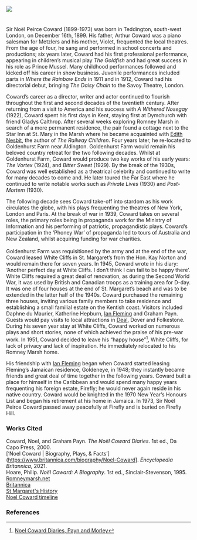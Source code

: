 <a href="https://dev.visual-essays.app"><img src="https://dev-visual-essays.netlify.app/images/ve-button.png"></a>

<param ve-config title="Noël Coward" author="Daniel Vince" layout="vtl" banner="https://upload.wikimedia.org/wikipedia/commons/8/81/St_Margaret%27s_Bay%2C_May_2021_02.jpg">

<param ve-entity eid="Q2051722" aliases="Yalding">
<param ve-entity eid="Q921173" aliases="Aldington">
<param ve-entity eid="Q2796278" aliases="Dymchurch">
<param ve-entity eid="Q1506093" aliases="Romney Marsh">
<param ve-entity eid="Q7594628" aliases="St Mary in the Marsh">
<param ve-entity eid="Q24638363" aliases="St Margaret's">
<param ve-entity eid="Q179224" aliases="Dover">
<param ve-entity eid="Q1011096" aliases="Deal">
<param ve-entity eid="Q375314" aliases="Folkestone">

#

Sir Noël Peirce Coward (1899-1973) was born in Teddington, south-west London, on December 16th, 1899. His father, Arthur Coward was a piano salesman for Metzlers and his mother, Violet, frequented the local theatres. From the age of four, he sang and performed in school concerts and productions; six years later, Coward had his first professional performance, appearing in children’s musical play _The Goldfish_ and had great success in his role as Prince Mussel. Many childhood performances followed and kicked off his career in show business. Juvenile performances included parts in _Where the Rainbow Ends_ in 1911 and in 1912, Coward had his directorial debut, bringing _The Daisy Chain_ to the Savoy Theatre, London.
<param ve-image url="https://upload.wikimedia.org/wikipedia/commons/a/ae/Noel_Coward_Allan_warren_edit_1.jpg" label="Noël Coward" attribution="Allan Warren, via Wikimedia Commons" license="CC BY-SA 3.0">

Coward’s career as a director, writer and actor continued to flourish throughout the first and second decades of the twentieth century. After returning from a visit to America and his success with _A Withered Nosegay_ (1922), Coward spent his first days in Kent, staying first at Dymchurch with friend Gladys Calthrop. After several weeks exploring Romney Marsh in search of a more permanent residence, the pair found a cottage next to the Star Inn at St. Mary in the Marsh where he became acquainted with [Edith Nesbit](/nesbit/nesbit-biography), the author of _The Railway Children_. Four years later, he re-located to Goldenhurst Farm near Aldington. Goldenhurst Farm would remain his beloved country retreat for the two following decades. Whilst at Goldenhurst Farm, Coward would produce two key works of his early years: _The Vortex_ (1924), and _Bitter Sweet_ (1929). By the break of the 1930s, Coward was well established as a theatrical celebrity and continued to write for many decades to come and. He later toured the Far East where he continued to write notable works such as _Private Lives_ (1930) and _Post-Mortem_ (1930). 
<param ve-image url="https://upload.wikimedia.org/wikipedia/commons/a/ab/The_Old_House%2C_Goldenhurst%2C_Kent.jpg" label="The Old House, Goldenhurst" attribution="David Anstiss" license="CC BY-SA 2.0">

The following decade sees Coward take-off into stardom as his work circulates the globe, with his plays frequenting the theatres of New York, London and Paris. At the break of war in 1939, Coward takes on several roles, the primary roles being in propaganda work for the Ministry of Information and his performing of patriotic, propagandistic plays. Coward’s participation in the ‘Phoney War’ of propaganda led to tours of Australia and New Zealand, whilst acquiring funding for war charities.  
<br>
Goldenhurst Farm was requisitioned by the army and at the end of the war, Coward leased White Cliffs in St. Margaret’s from the Hon. Kay Norton and would remain there for seven years. In 1945, Coward wrote in his diary: ‘Another perfect day at White Cliffs. I don’t think I can fail to be happy there’. White Cliffs required a great deal of renovation, as during the Second World War, it was used by British and Canadian troops as a training area for D-day. It was one of four houses at the end of St. Margaret’s beach and was to be extended in the latter half of the 1940s. Coward purchased the remaining three houses, inviting various family members to take residence and establishing a small familial estate on the Kentish coast. Visitors included Daphne du Maurier, Katherine Hepburn, [Ian Fleming](/20c/20c-fleming-biography) and Graham Payn. Guests would pay visits to local attractions in [Deal](/seascape/deal), Dover and Folkestone. During his seven year stay at White Cliffs, Coward worked on numerous plays and short stories, none of which achieved the praise of his pre-war work. In 1951, Coward decided to leave his “happy house”[^ref1], White Cliffs, for lack of privacy and lack of inspiration. He immediately relocated to his Romney Marsh home.
<param ve-image url="https://stor.artstor.org/stor/5aee558d-22f7-4227-9dbc-4a0a188399e9" label="White Cliffs" attribution="Daniel Vincent">
<param ve-image url="https://upload.wikimedia.org/wikipedia/commons/1/15/White_cliffs_at_St._Margaret%27s_Bay_-_geograph.org.uk_-_2139591.jpg" label="White Cliffs at St. Margaret's Bay" attribution="Graham Horn,via Wikimedia Commons" license="CC BY-SA 2.0">
<param ve-map center="Q24638363" zoom="15">

His friendship with [Ian Fleming](/20c/20c-fleming-biography) began when Coward started leasing Fleming’s Jamaican residence, Goldeneye, in 1948; they instantly became friends and great deal of time together in the following years. Coward built a place for himself in the Caribbean and would spend many happy years frequenting his foreign estate, Firefly; he would never again reside in his native country. Coward would be knighted in the 1970 New Year’s Honours List and began his retirement at his home in Jamaica. In 1973, Sir Noël Peirce Coward passed away peacefully at Firefly and is buried on Firefly Hill.
<param ve-image url="https://upload.wikimedia.org/wikipedia/commons/e/ee/Ian-Fleming-bronze-bust-by-sculptor-Anthony-Smith.jpg" label="Ian Fleming bronze bust by Anthony Smith" attribution="Fortheloveofknowledge, via Wikimedia Commons" license="CC BY-SA 4.0">

### Works Cited

Coward, Noel, and Graham Payn. _The Noël Coward Diaries_. 1st ed., Da Capo Press, 2000.
<br>
[‘Noel Coward | Biography, Plays, & Facts’](https://www.britannica.com/biography/Noel-Coward]. _Encyclopedia Britannica_, 2021.
<br>
Hoare, Philip. _Noël Coward: A Biography_. 1st ed., Sinclair-Stevenson, 1995.
<br>
[Romneymarsh.net](https://theromneymarsh.net/noelcoward)
<br>
[Britannica](https://www.britannica.com/biography/Noel-Coward)
<br>
[St Margaret's History](https://www.stmargaretshistory.org.uk/people/famous-residents/noel-coward)
<br>
[Noel Coward timeline](https://www.noelcoward.com/timeline)

### References

[^ref1]: [Noel Coward Diaries, Payn and Morley](https://www.abebooks.co.uk/servlet/BookDetailsPL?bi=22867993691&cm_mmc=ggl-_-UK_Shopp_RareStandard-_-product_id=bi%3A%2022867993691-_-keyword=&gclid=CjwKCAiAksyNBhAPEiwAlDBeLBY0t8Xj2Zw37CfCaxgaF4uNvpNPIqTcPj-0wsrbFjyKuDHJ153mrxoCU34QAvD_BwE)

